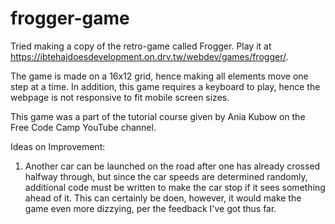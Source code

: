 # frogger-game
Tried making a copy of the retro-game called Frogger. Play it at https://ibtehajdoesdevelopment.on.drv.tw/webdev/games/frogger/.

The game is made on a 16x12 grid, hence making all elements move one step at a time. In addition, this game requires a keyboard to play, hence the webpage is not responsive to fit mobile screen sizes.

This game was a part of the tutorial course given by Ania Kubow on the Free Code Camp YouTube channel.

Ideas on Improvement:

1. Another car can be launched on the road after one has already crossed halfway through, but since the car speeds are determined randomly, additional code must be written to make the car stop if it sees something ahead of it. This can certainly be doen, however, it would make the game even more dizzying, per the feedback I've got thus far.
